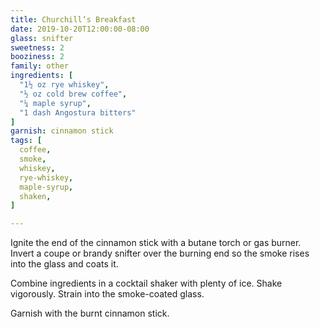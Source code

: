 ```yaml
---
title: Churchill’s Breakfast
date: 2019-10-20T12:00:00-08:00
glass: snifter
sweetness: 2
booziness: 2
family: other
ingredients: [
  "1½ oz rye whiskey",
  "½ oz cold brew coffee",
  "¼ maple syrup",
  "1 dash Angostura bitters"
]
garnish: cinnamon stick
tags: [
  coffee,
  smoke,
  whiskey,
  rye-whiskey,
  maple-syrup,
  shaken,
]

---
```


Ignite the end of the cinnamon stick with a butane torch or gas burner. Invert a coupe or brandy snifter over the burning end so the smoke rises into the glass and coats it.

Combine ingredients in a cocktail shaker with plenty of ice. Shake vigorously. Strain into the smoke-coated glass.

Garnish with the burnt cinnamon stick.
